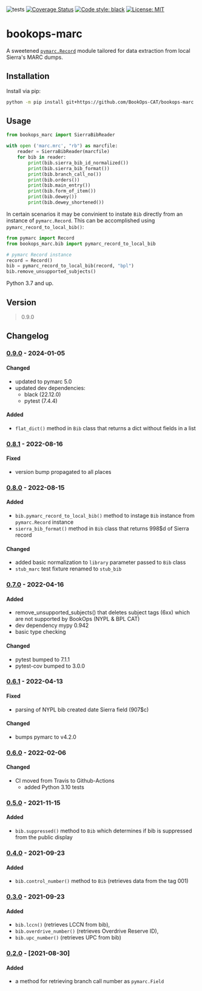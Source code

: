 ![tests](https://github.com/BookOps-CAT/bookops-marc/actions/workflows/unit-tests.yaml/badge.svg?branch=master) [![Coverage Status](https://coveralls.io/repos/github/BookOps-CAT/bookops-marc/badge.svg?branch=master)](https://coveralls.io/github/BookOps-CAT/bookops-marc?branch=master) [![Code style: black](https://img.shields.io/badge/code%20style-black-000000.svg)](https://github.com/psf/black) [![License: MIT](https://img.shields.io/badge/License-MIT-yellow.svg)](https://opensource.org/licenses/MIT)

# bookops-marc

A sweetened [`pymarc.Record`](https://pymarc.readthedocs.io/en/latest/_modules/pymarc/record.html) module tailored for data extraction from local Sierra's MARC dumps.

## Installation
Install via pip:

```bash
python -m pip install git+https://github.com/BookOps-CAT/bookops-marc
```

## Usage

```python
from bookops_marc import SierraBibReader

with open ('marc.mrc', "rb") as marcfile:
	reader = SierraBibReader(marcfile)
	for bib in reader:
		print(bib.sierra_bib_id_normalized())
		print(bib.sierra_bib_format())
		print(bib.branch_call_no())
		print(bib.orders())
		print(bib.main_entry())
		print(bib.form_of_item())
		print(bib.dewey())
		print(bib.dewey_shortened())
```

In certain scenarios it may be convinient to instate `Bib` directly from an instance of `pymarc.Record`. This can be accomplished using `pymarc_record_to_local_bib()`:

```python
from pymarc import Record
from bookops_marc.bib import pymarc_record_to_local_bib

# pymarc Record instance
record = Record()
bib = pymarc_record_to_local_bib(record, "bpl")
bib.remove_unsupported_subjects()
```

Python 3.7 and up.

## Version
> 0.9.0

## Changelog
### [0.9.0] - 2024-01-05
#### Changed
+ updated to pymarc 5.0
+ updated dev dependencies:
  + black (22.12.0)
  + pytest (7.4.4)

#### Added
+ `flat_dict()` method in `Bib` class that returns a dict without fields in a list


### [0.8.1] - 2022-08-16
#### Fixed
+ version bump propagated to all places


### [0.8.0] - 2022-08-15
#### Added
+ `bib.pymarc_record_to_local_bib()` method to instage `Bib` instance from `pymarc.Record` instance
+ `sierra_bib_format()` method in `Bib` class that returns 998$d of Sierra record

#### Changed
+ added basic normalization to `library` parameter passed to `Bib` class
+ `stub_marc` test fixture renamed to `stub_bib`

### [0.7.0] - 2022-04-16
#### Added
+ remove_unsupported_subjects() that deletes subject tags (6xx) which are not supported by BookOps (NYPL & BPL CAT)
+ dev dependency mypy 0.942
+ basic type checking

#### Changed
+ pytest bumped to 7.1.1
+ pytest-cov bumped to 3.0.0

### [0.6.1] - 2022-04-13
#### Fixed
+ parsing of NYPL bib created date Sierra field (907$c)

#### Changed
+ bumps pymarc to v4.2.0

### [0.6.0] - 2022-02-06
#### Changed
+ CI moved from Travis to Github-Actions
    + added Python 3.10 tests

### [0.5.0] - 2021-11-15
#### Added
+ `bib.suppressed()` method to `Bib` which determines if bib is suppressed from the public display

### [0.4.0]  - 2021-09-23
#### Added
+ `bib.control_number()` method to `Bib` (retrieves data from the tag 001)

### [0.3.0] - 2021-09-23
#### Added
+ `bib.lccn()` (retrieves LCCN from bib),
+ `bib.overdrive_number()` (retrieves Overdrive Reserve ID),
+ `bib.upc_number()` (retrieves UPC from bib)

### [0.2.0] - [2021-08-30]
#### Added
+ a method for retrieving branch call number as `pymarc.Field`

[0.9.0]: https://github.com/BookOps-CAT/bookops-marc/compare/0.8.1...0.9.0
[0.8.1]: https://github.com/BookOps-CAT/bookops-marc/compare/0.8.0...0.8.1
[0.8.0]: https://github.com/BookOps-CAT/bookops-marc/compare/0.7.0...0.8.0
[0.7.0]: https://github.com/BookOps-CAT/bookops-marc/compare/v0.6.0...0.7.0
[0.6.1]: https://github.com/BookOps-CAT/bookops-marc/compare/v0.6.0...v0.6.1
[0.6.0]: https://github.com/BookOps-CAT/bookops-marc/compare/0.5.0...v0.6.0
[0.5.0]: https://github.com/BookOps-CAT/bookops-marc/compare/0.4.0...0.5.0
[0.4.0]: https://github.com/BookOps-CAT/bookops-marc/compare/0.3.0...0.4.0
[0.3.0]: https://github.com/BookOps-CAT/bookops-marc/compare/v0.2.0...0.3.0
[0.2.0]: https://github.com/BookOps-CAT/bookops-marc/compare/v0.1.0...v0.2.0